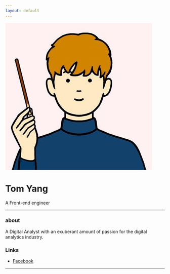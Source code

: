 ```yaml
---
layout: default
---
```


![me](me.jpg)

# Tom Yang

A Front-end engineer

- - -

### about

A Digital Analyst with an exuberant amount of passion for the digital analytics industry. 

### Links

 * [Facebook](https://www.facebook.com/profile.php?id=100002391892681)

- - -
